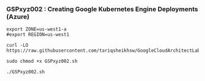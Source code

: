 ### GSPxyz002 : Creating Google Kubernetes Engine Deployments (Azure) 

```
export ZONE=us-west1-a
#export REGION=us-west1
```

```
curl -LO https://raw.githubusercontent.com/tariqsheikhsw/GoogleCloudArchitectLabs/main/Solutions/GSPxyz002.sh

sudo chmod +x GSPxyz002.sh

./GSPxyz002.sh
```


 
